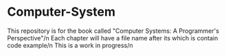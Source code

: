 # Computer-System
This repository is for the book called "Computer Systems: A Programmer's Perspective"/n
Each chapter will have a file name after its which is contain code example/n
This is a work in progress/n
